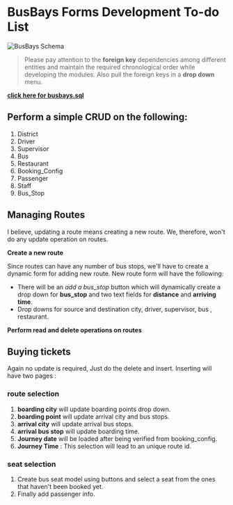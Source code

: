 # BusBays Forms Development To-do List

![BusBays Schema](https://user-images.githubusercontent.com/20136237/33782855-830fae2e-dc84-11e7-902d-af5fd7adb073.JPG)

>Please pay attention to the **foreign key** dependencies among different entities and maintain the required chronological order while developing the modules. Also pull the foreign keys in a **drop down** menu.

[**click here for busbays.sql**](https://gist.github.com/sakib7/fc44d277ecdbbf3fc22c7bbfa3364a7c)

## Perform a simple CRUD on the following:
1. District
2. Driver
3. Supervisor
4. Bus
5. Restaurant
6. Booking_Config
7. Passenger
8. Staff
9. Bus_Stop

## Managing Routes

I believe, updating a route means creating a new route. We, therefore, won't do any update operation on routes.

 **Create a new route**

 Since routes can have any number of bus stops, we'll have to create a dynamic form for adding new route. New route form will have the following:
- There will be an *add a bus_stop* button which will dynamically create a drop down for **bus_stop** and two text fields for **distance** and **arriving time**.
- Drop downs for source and destination city, driver, supervisor, bus , restaurant.  

 **Perform read and delete operations on routes**

## Buying tickets

Again no update is required, Just do the delete and insert. Inserting will have two pages : 
### route selection
1. **boarding city**  will update boarding points drop down.
2. **boarding point** will update arrival city and bus stops.
2. **arrival city** will update arrival bus stops.
3. **arrival bus stop** will update boarding time.
4. **Journey date** will be loaded after being verified from booking_config.
5. **Journey Time** :  This selection will lead to an unique route id.
### seat selection
1. Create bus seat model using buttons and select a seat from the ones that haven't been booked yet.
2. Finally add passenger info.
